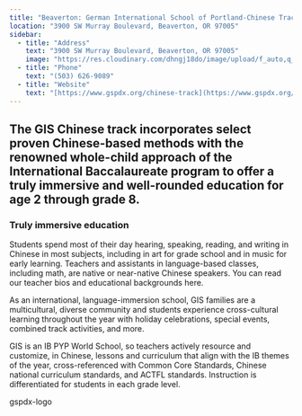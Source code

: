 ```yaml
---
title: "Beaverton: German International School of Portland-Chinese Track "
location: "3900 SW Murray Boulevard, Beaverton, OR 97005"
sidebar:
  - title: "Address"
    text: "3900 SW Murray Boulevard, Beaverton, OR 97005"
    image: "https://res.cloudinary.com/dhngj18do/image/upload/f_auto,q_auto/v1/images/activities/gspdx-logo"
  - title: "Phone"
    text: "(503) 626-9089"
  - title: "Website"
    text: "[https://www.gspdx.org/chinese-track](https://www.gspdx.org/chinese-track)"
---
```


## The GIS Chinese track incorporates select proven Chinese-based methods with the renowned whole-child approach of the International Baccalaureate program to offer a truly immersive and well-rounded education for age 2 through grade 8.

### Truly immersive education

Students spend most of their day hearing, speaking, reading, and writing in Chinese in most subjects, including in art for grade school and in music for early learning. Teachers and assistants in language-based classes, including math, are native or near-native Chinese speakers. You can read our teacher bios and educational backgrounds here.

As an international, language-immersion school, GIS families are a multicultural, diverse community and students experience cross-cultural learning throughout the year with holiday celebrations, special events, combined track activities, and more.

GIS is an IB PYP World School, so teachers actively resource and customize, in Chinese, lessons and curriculum that align with the IB themes of the year, cross-referenced with Common Core Standards, Chinese national curriculum standards, and ACTFL standards. Instruction is differentiated for students in each grade level.

gspdx-logo
